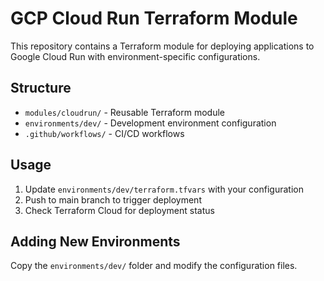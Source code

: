 # GCP Cloud Run Terraform Module

This repository contains a Terraform module for deploying applications to Google Cloud Run with environment-specific configurations.

## Structure
- `modules/cloudrun/` - Reusable Terraform module
- `environments/dev/` - Development environment configuration
- `.github/workflows/` - CI/CD workflows

## Usage
1. Update `environments/dev/terraform.tfvars` with your configuration
2. Push to main branch to trigger deployment
3. Check Terraform Cloud for deployment status

## Adding New Environments
Copy the `environments/dev/` folder and modify the configuration files.

